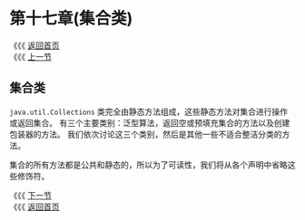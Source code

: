 # 第十七章\(集合类\)

《《《 [返回首页](../../)   
 《《《 [上一节](../di-shi-liu-zhang-maps/16.6-bi-jiao-map-de-shi-xian.md)

## 集合类

`java.util.Collections` 类完全由静态方法组成，这些静态方法对集合进行操作或返回集合。 有三个主要类别：泛型算法，返回空或预填充集合的方法以及创建包装器的方法。 我们依次讨论这三个类别，然后是其他一些不适合整洁分类的方法。

集合的所有方法都是公共和静态的，所以为了可读性，我们将从各个声明中省略这些修饰符。

《《《 [下一节](17.1-tong-yong-suan-fa.md)   
 《《《 [返回首页](../../)

